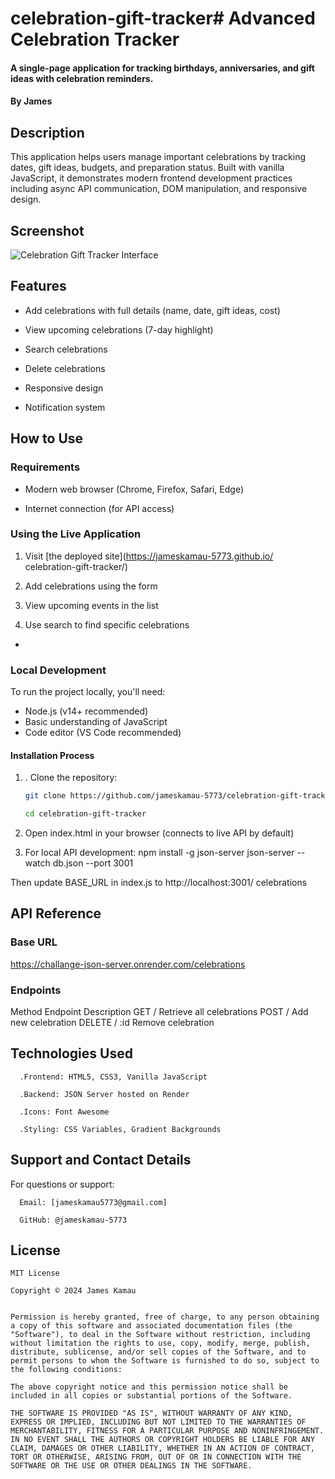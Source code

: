 # celebration-gift-tracker# Advanced Celebration Tracker

#### A single-page application for tracking birthdays, anniversaries, and gift ideas with celebration reminders.

#### By **James**

## Description

This application helps users manage important celebrations by tracking dates, gift ideas, budgets, and preparation status. Built with vanilla JavaScript, it demonstrates modern frontend development practices including async API communication, DOM manipulation, and responsive design.

## Screenshot

![Celebration Gift Tracker Interface](./assets/screenshots/app-screenshot.png)

## Features

- Add celebrations with full details (name, date, gift ideas, cost)

- View upcoming celebrations (7-day highlight)

- Search celebrations

- Delete celebrations

- Responsive design 

- Notification system

## How to Use


### Requirements


- Modern web browser (Chrome, Firefox, Safari, Edge)

- Internet connection (for API access)

### Using the Live Application

1. Visit [the deployed site](https://jameskamau-5773.github.io/ celebration-gift-tracker/)

2. Add celebrations using the form
3. View upcoming events in the list
4. Use search to find specific celebrations
-

### Local Development

To run the project locally, you'll need:

- Node.js (v14+ recommended)
- Basic understanding of JavaScript
- Code editor (VS Code recommended)

#### Installation Process

1. . Clone the repository:

   ```bash
   git clone https://github.com/jameskamau-5773/celebration-gift-tracker.git 

   cd celebration-gift-tracker

2. Open index.html in your browser (connects to live API by default)  

3. For local API development:
    npm install -g json-server
    json-server --watch db.json --port 3001

  Then update BASE_URL in index.js to http://localhost:3001/   celebrations

 ## API Reference

 ### Base URL

  https://challange-json-server.onrender.com/celebrations

 ### Endpoints

 Method	    Endpoint	         Description
  GET     	   /	          Retrieve all celebrations
  POST	       /	          Add new celebration
  DELETE       / :id	      Remove celebration   


  ## Technologies Used

      .Frontend: HTML5, CSS3, Vanilla JavaScript

      .Backend: JSON Server hosted on Render

      .Icons: Font Awesome

      .Styling: CSS Variables, Gradient Backgrounds

  ## Support and Contact Details

  For questions or support:

      Email: [jameskamau5773@gmail.com]

      GitHub: @jameskamau-5773

  ## License    

    MIT License

    Copyright © 2024 James Kamau


    Permission is hereby granted, free of charge, to any person obtaining a copy of this software and associated documentation files (the "Software"), to deal in the Software without restriction, including without limitation the rights to use, copy, modify, merge, publish, distribute, sublicense, and/or sell copies of the Software, and to permit persons to whom the Software is furnished to do so, subject to the following conditions:

    The above copyright notice and this permission notice shall be included in all copies or substantial portions of the Software.

    THE SOFTWARE IS PROVIDED "AS IS", WITHOUT WARRANTY OF ANY KIND, EXPRESS OR IMPLIED, INCLUDING BUT NOT LIMITED TO THE WARRANTIES OF MERCHANTABILITY, FITNESS FOR A PARTICULAR PURPOSE AND NONINFRINGEMENT. IN NO EVENT SHALL THE AUTHORS OR COPYRIGHT HOLDERS BE LIABLE FOR ANY CLAIM, DAMAGES OR OTHER LIABILITY, WHETHER IN AN ACTION OF CONTRACT, TORT OR OTHERWISE, ARISING FROM, OUT OF OR IN CONNECTION WITH THE SOFTWARE OR THE USE OR OTHER DEALINGS IN THE SOFTWARE.